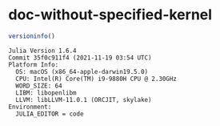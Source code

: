 doc-without-specified-kernel
================

``` julia
versioninfo()
```

    Julia Version 1.6.4
    Commit 35f0c911f4 (2021-11-19 03:54 UTC)
    Platform Info:
      OS: macOS (x86_64-apple-darwin19.5.0)
      CPU: Intel(R) Core(TM) i9-9880H CPU @ 2.30GHz
      WORD_SIZE: 64
      LIBM: libopenlibm
      LLVM: libLLVM-11.0.1 (ORCJIT, skylake)
    Environment:
      JULIA_EDITOR = code
